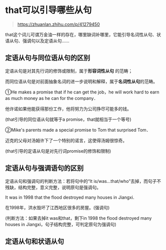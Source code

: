 # that可以引导哪些从句
> https://zhuanlan.zhihu.com/p/41279450

that这个词儿可谓万金油一样的存在，哪里缺词补哪里，它能引导名词性从句、状语从句、强调句以及定语从句……

## 定语从句与同位语从句的区别
定语从句是对其先行词的修饰或限制，属于**形容词性从句** 的范畴；

而同位语从句是对前面抽象名词的进一步说明和解释，属于**名词性从句**的范畴。

①He makes a promise that if he can get the job，he will work hard to earn as much money as he can for the company．

他许诺如果他能获得那份工作，他将努力为公司挣尽可能多的钱。

(that引导的同位语从句就等于a promise，that就相当于一个等号)

②Mike's parents made a special promise to Tom that surprised Tom．

迈克的父母对汤姆许下了一个特别的诺言，这使得汤姆很惊奇。

(that引导的定语从句是对先行词promise的修饰和限制)

## 定语从句与强调语句的区别
定语从句和强调句的判断方法：若将句中的“It is/was…that/who”去掉，而句子不残缺，结构完整，意义完整，说明原句是强调句。

It was in 1998 that the flood destroyed many houses in Jiangxi.

在1998年，洪水毁坏了江西地区很多的房屋。(强调句)

(判断方法：如果去掉it was和that，剩下in 1998 the flood destroyed many houses in Jiangxi，句子结构完整，可判定原句为强调句)

## 定语从句和状语从句